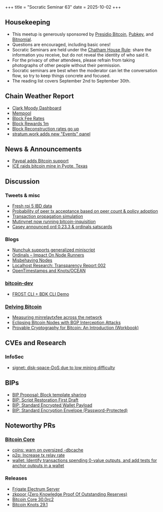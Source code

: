 +++
title = "Socratic Seminar 63"
date = 2025-10-02
+++

Housekeeping
------------

- This meetup is generously sponsored by [Presidio Bitcoin](https://www.presidiobitcoin.org/), [Pubkey](https://pubkey.bar/), and [Bitnomial](https://bitnomial.com).
- Questions are encouraged, including basic ones!
- Socratic Seminars are held under the [Chatham House Rule](https://www.chathamhouse.org/about-us/chatham-house-rule): share the information you receive, but do not reveal the identity of who said it.
- For the privacy of other attendees, please refrain from taking photographs of other people without their permission.
- Socratic seminars are best when the moderator can let the conversation flow, so try to keep things concrete and focused.
- The reading list covers September 2nd to September 30th.

Chain Weather Report
--------------------

- [Clark Moody Dashboard](https://dashboard.clarkmoody.com/)
- [Mempool](https://mempool.space/graphs/mempool#1m)
- [Block Fee Rates](https://mempool.space/graphs/mining/block-fee-rates#1m)
- [Block Rewards 1m](https://mempool.space/graphs/mining/block-rewards#1m)
- [Block Reconstruction rates go up](https://x.com/glozow/status/1968310311221657809)
- [stratum.work adds new "Events" panel](https://stratum.work/)

News & Announcements
--------------------

- [Paypal adds Bitcoin support](https://newsroom.paypal-corp.com/2025-09-15-PayPal-Ushers-in-a-New-Era-of-Peer-to-Peer-Payments,-Reimagining-How-Money-Moves-to-Anyone,-Anywhere)
- [ICE raids bitcoin mine in Pyote, Texas](https://blockspace.media/insight/ice-raids-bitcoin-mine-in-pyote-texas/)

Discussion
----------

### Tweets & misc

- [Fresh rpi 5 IBD data](https://x.com/L0RINC/status/1964396017853616588)
- [Probability of peer tx acceptance based on peer count & policy adoption](https://x.com/murchandamus/status/1971647746299121773)
- [Transaction propagation simulation](https://x.com/LaurentMT/status/1973416866212180089)
- [Mutinynet now running bitcoin-inquisition](https://x.com/benthecarman/status/1968794533291794509)
- [Casey announced ord 0.23.3 & ordinals satscards](https://x.com/rodarmor/status/1971346206447342042)

### Blogs

- [Nunchuk supports generalized miniscript](https://nunchuk.io/blog/miniscript-programmable-bitcoin)
- [Ordinals – Impact On Node Runners](https://blog.bitmex.com/ordinals-impact-on-node-runners/)
- [Misbehaving Nodes](https://antoinep.com/posts/misbehaving_nodes/)
- [Localhost Research: Transparency Report 002](https://lclhost.org/blog/transparency-report-002/)
- [OpenTimestamps and Knots/OCEAN](https://petertodd.org/2025/opentimestamps-and-knots-ocean)

### [bitcoin-dev](https://groups.google.com/g/bitcoindev)

- [FROST CLI + BDK CLI Demo](https://groups.google.com/g/bitcoindev/c/IwOY6IanJyY)

### [Delving Bitcoin](https://delvingbitcoin.org/)

- [Measuring minrelaytxfee across the network](https://delvingbitcoin.org/t/measuring-minrelaytxfee-across-the-bitcoin-network/1989)
- [Eclipsing Bitcoin Nodes with BGP Interception Attacks](https://delvingbitcoin.org/t/eclipsing-bitcoin-nodes-with-bgp-interception-attacks/1965)
- [Provable Cryptography for Bitcoin: An Introduction (Workbook)](https://delvingbitcoin.org/t/provable-cryptography-for-bitcoin-an-introduction-workbook/1974)

CVEs and Research
-----------------

### InfoSec

- [signet: disk-space-DoS due to low mining difficulty](https://github.com/bitcoin/bitcoin/issues/33266)

BIPs
----

- [BIP Proposal: Block template sharing](https://delvingbitcoin.org/t/sharing-block-templates/1906)
- [BIP: Script Restoration First Draft](https://github.com/rustyrussell/bips/pull/1/files)
- [BIP: Standard Encrypted Wallet Payload](https://gist.github.com/KeysSoze/7109a7f0455897b1930f851bde6337e3)
- [BIP: Standard Encryption Envelope (Password-Protected)](https://gist.github.com/KeysSoze/866d009ccd082edf6802df240154b20d)

Noteworthy PRs
--------------

### [Bitcoin Core](https://github.com/bitcoin/bitcoin)

- [coins: warn on oversized -dbcache](https://github.com/bitcoin/bitcoin/pull/33333)
- [p2p: Increase tx relay rate](https://github.com/bitcoin/bitcoin/pull/28592)
- [wallet: Identify transactions spending 0-value outputs, and add tests for anchor outputs in a wallet](https://github.com/bitcoin/bitcoin/pull/33268)

### Releases

- [Frigate Electrum Server](https://github.com/sparrowwallet/frigate)
- [zkpoor (Zero Knowledge Proof Of Outstanding Reserves)](https://github.com/AbdelStark/zkpoor)
- [Bitcoin Core 30.0rc2](https://github.com/bitcoin-core/bitcoin-devwiki/wiki/v30.0-Release-Notes-Draft)
- [Bitcoin Knots 29.1](https://github.com/bitcoinknots/bitcoin/releases/tag/v29.1.knots20250903)

